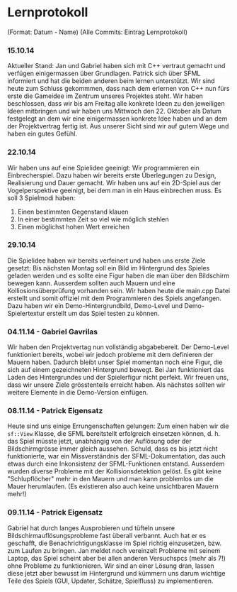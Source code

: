 # Lernprotokoll

(Format: Datum - Name)
(Alle Commits: Eintrag Lernprotokoll)

### 15.10.14

Aktueller Stand: Jan und Gabriel haben sich mit C++ vertraut gemacht und verfügen einigermassen über Grundlagen. Patrick sich über SFML informiert und hat die beiden anderen beim lernen unterstützt.
Wir sind heute zum Schluss gekommmen, dass nach dem erlernen von C++ nun fürs erste die Gameidee im Zentrum unseres Projektes steht. Wir haben beschlossen, dass wir bis am Freitag alle konkrete Ideen zu den jeweiligen Ideen mitbringen und wir haben uns Mittwoch den 22. Oktober als Datum festgelegt an dem wir eine einigermassen konkrete Idee haben und an dem der Projektvertrag fertig ist. Aus unserer Sicht sind wir auf gutem Wege und haben ein gutes Gefühl.

### 22.10.14

Wir haben uns auf eine Spielidee geeinigt: Wir programmieren ein Einbrecherspiel. Dazu haben wir bereits erste Überlegungen zu Design, Realisierung und Dauer gemacht. Wir haben uns auf ein 2D-Spiel aus der Vogelperspektive geeinigt, bei dem man in ein Haus einbrechen muss. Es soll 3 Spielmodi haben:
  1. Einen bestimmten Gegenstand klauen
  2. In einer bestimmten Zeit so viel wie möglich stehlen
  3. Einen möglichst hohen Wert erreichen

### 29.10.14

Die Spielidee haben wir bereits verfeinert und haben uns erste Ziele gesetzt: Bis nächsten Montag soll ein Bild im Hintergrund des Spieles geladen werden und es sollte eine Figur haben die man über den Bildschirm bewegen kann. Ausserdem sollten auch Mauern und eine Kolliosionsüberprüfung vorhanden sein. Wir haben heute die main.cpp Datei erstellt und  somit offiziel mit dem Programmieren des Spiels angefangen. Dazu haben wir ein Demo-Hintergrundbild, Demo-Level und Demo-Spielertextur erstellt um das Spiel testen zu können.

### 04.11.14 - Gabriel Gavrilas

Wir haben den Projektvertag nun vollständig abgabebereit. Der Demo-Level funktioniert bereits, wobei wir jedoch probleme mit dem definieren der Mauern haben. Dadurch bleibt unser Spiel momentan noch eine Figur, die sich auf einem gezeichneten Hintergrund bewegt. Bei Jan funktioniert das Laden des Hintergrundes und der Spielerfigur nicht perfekt. Wir freuen uns, dass wir unsere Ziele grösstenteils erreicht haben. Als nächstes sollten wir weitere Elemente in die Demo-Version einfügen.

### 08.11.14 - Patrick Eigensatz

Heute sind uns einige Errungenschaften gelungen: Zum einen haben wir die `sf::View` Klasse, die SFML bereitstellt erfolgreich einsetzen können, d. h. das Spiel müsste jetzt,
unabhängig von der Auflösung oder der Bildschirmgrösse immer gleich aussehen. Schuld, dass es bis jetzt nicht funktionierte, war ein Missverständnis der SFML-Dokumentation,
das auch etwas durch eine Inkonsistenz der SFML-Funktionen entstand. Ausserdem wurden diverse Probleme mit der Kollisionsdetektion gelöst. Es gibt keine "Schlupflöcher" mehr
in den Mauern und man kann problemlos um die Mauer herumlaufen. (Es existieren also auch keine unsichtbaren Mauern mehr!)


### 09.11.14 - Patrick Eigensatz

Gabriel hat durch langes Ausprobieren und tüfteln unsere Bildschirmauflösungsprobleme fast überall verbannt. Auch hat er es geschafft, die Benachrichtigungsklasse im Spiel richtig einzusetzen, bzw. zum Laufen zu bringen. Jan meldet
noch vereinzelt Probleme mit seinem Laptop, das Spiel scheint aber bei allen anderen Versuchspcs (mehr als 7!)
ohne Probleme zu funktionieren. Wir sind an einer Lösung dran, lassen diese jetzt aber bewusst im Hintergrund und
kümmern uns darum wichtige Teile des Spiels (GUI, Updater, Schätze, Spielfluss) zu implementieren.
